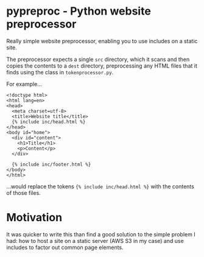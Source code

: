 # pypreproc - Python website preprocessor

Really simple website preprocessor, enabling you to use includes on a static site. 

The preprocessor expects a single `src` directory, which it scans and then copies the contents 
to a `dest` directory, preprocessing any HTML files that it finds using the class in `tokenprocessor.py`.

For example...

```
<!doctype html>
<html lang=en>
<head>
  <meta charset=utf-8>
  <title>Website title</title>
  {% include inc/head.html %}
</head>
<body id="home">
  <div id="content">
    <h1>Title</h1>
    <p>Content</p>
  </div>

  {% include inc/footer.html %}
</body>
</html>
```

...would replace the tokens `{% include inc/head.html %}` with the contents of those files. 

# Motivation

It was quicker to write this than find a good solution to the simple problem I had: how to host a site on a static server (AWS S3 in my case) and use includes to factor out common page elements. 
